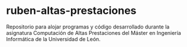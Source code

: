 # ruben-altas-prestaciones
Repositorio para alojar programas y código desarrollado durante la asignatura Computación de Altas Prestaciones del Máster en Ingeniería Informática de la Universidad de León.
